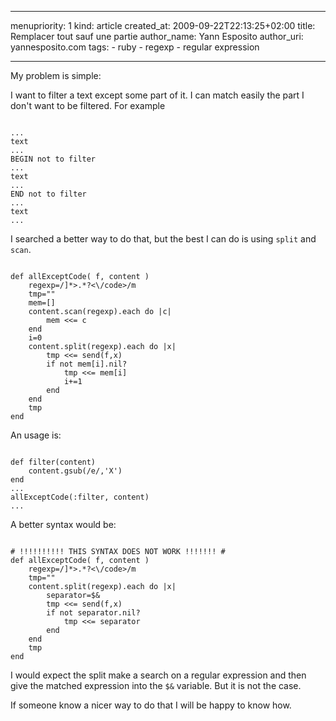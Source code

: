 ----- 
menupriority:   1
kind:           article
created_at:           2009-09-22T22:13:25+02:00
title: Remplacer tout sauf une partie
author_name: Yann Esposito
author_uri: yannesposito.com
tags:
    - ruby
    - regexp
    - regular expression

-----

My problem is simple:

I want to filter a text except some part of it. I can match easily the part I don't want to be filtered. For example

<div>
<code class="html">
...
text
...
BEGIN not to filter
...
text
...
END not to filter
...
text
...
</code>
</div>

I searched a better way to do that, but the best I can do is using `split` and `scan`.

<div>
<code class="ruby">
def allExceptCode( f, content )
    regexp=/<code[^>]*>.*?<\/code>/m
    tmp=""
    mem=[]
    content.scan(regexp).each do |c|
        mem <<= c
    end
    i=0
    content.split(regexp).each do |x|
        tmp <<= send(f,x) 
        if not mem[i].nil?
            tmp <<= mem[i]
            i+=1
        end
    end
    tmp
end
</code>
</div>

An usage is:

<div>
<code class="ruby">
def filter(content)
    content.gsub(/e/,'X')
end
...
allExceptCode(:filter, content)
...
</code>
</div>

A better syntax would be:

<div>
<code class="ruby">
# !!!!!!!!!! THIS SYNTAX DOES NOT WORK !!!!!!! #
def allExceptCode( f, content )
    regexp=/<code[^>]*>.*?<\/code>/m
    tmp=""
    content.split(regexp).each do |x|
        separator=$&
        tmp <<= send(f,x) 
        if not separator.nil?
            tmp <<= separator
        end
    end
    tmp
end
</code>
</div>

I would expect the split make a search on a regular expression and then give the matched expression into the `$&` variable. But it is not the case.

If someone know a nicer way to do that I will be happy to know how.
